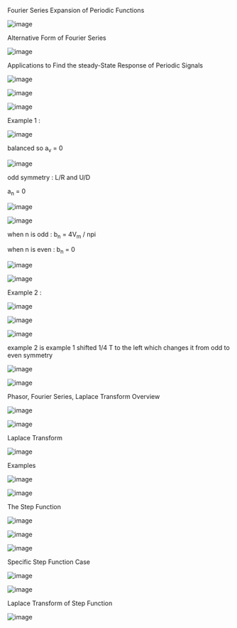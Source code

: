Fourier Series Expansion of Periodic Functions 

![image](https://github.com/user-attachments/assets/ab003149-b608-4da5-84af-c0930a18acdb)

Alternative Form of Fourier Series 

![image](https://github.com/user-attachments/assets/13a08845-9fff-4977-bf9a-e1f5209fb01e)

Applications to Find the steady-State Response of Periodic Signals 

![image](https://github.com/user-attachments/assets/8b57cada-6a40-4ece-a76d-10056cf056fb)

![image](https://github.com/user-attachments/assets/9f256c46-b7df-4059-80ac-4f43bbb26d48)

![image](https://github.com/user-attachments/assets/b3f2b5ea-4c48-4191-a8d8-fb378d216303)

Example 1 : 

![image](https://github.com/user-attachments/assets/09f4b920-ae36-4086-85d7-3eaecaa08a6a)

balanced so a<sub>v</sub> = 0

![image](https://github.com/user-attachments/assets/e901f63a-3122-4c48-b5a4-b3426bf39042)

odd symmetry : L/R and U/D 

a<sub>n</sub> = 0 

![image](https://github.com/user-attachments/assets/3729a2de-52c6-457b-8070-8184151a096b)

![image](https://github.com/user-attachments/assets/d80aeb3a-6a59-467a-9a06-fe45ab6148ed)

when n is odd : b<sub>n</sub> = 4V<sub>m</sub> / npi

when n is even : b<sub>n</sub> = 0

![image](https://github.com/user-attachments/assets/4f65e318-eac5-4618-8590-18a676500631)

![image](https://github.com/user-attachments/assets/e917b0b3-ae91-443c-ad5c-e8e0ed8b3523)

Example 2 :

![image](https://github.com/user-attachments/assets/4a8683bc-c9f9-4d6c-a4ed-60cc6850de9d)

![image](https://github.com/user-attachments/assets/a8cf131c-419e-4daa-a687-a38a061be502)

![image](https://github.com/user-attachments/assets/dbbcbfd3-be38-4a23-b251-732c3c6144cd)

example 2 is example 1 shifted 1/4 T to the left which changes it from odd to even symmetry 

![image](https://github.com/user-attachments/assets/64d9a1df-255a-41b6-be63-c8bd09a88395)

![image](https://github.com/user-attachments/assets/aa481cb1-64a7-49cc-8e21-a554924aed00)

Phasor, Fourier Series, Laplace Transform Overview 

![image](https://github.com/user-attachments/assets/c0ba6a26-a32d-4b31-936f-06a25752b4ae)

![image](https://github.com/user-attachments/assets/d2cd6c9c-2bad-4e58-82ce-070ba85f595a)

Laplace Transform 

![image](https://github.com/user-attachments/assets/3f15daa3-5d18-416d-87fd-6a23967b140f)

Examples

![image](https://github.com/user-attachments/assets/1c6c7811-c3f7-49e3-8127-e79c830681e4)

![image](https://github.com/user-attachments/assets/0f2e5a88-87b7-49c0-a30d-e76d023d8871)

The Step Function 

![image](https://github.com/user-attachments/assets/0fa705a3-6871-4ad8-bb82-28458452c6a0)

![image](https://github.com/user-attachments/assets/930d328c-0ca6-4dce-a52b-3bb08cd2cc1a)

![image](https://github.com/user-attachments/assets/07ffe26a-9728-4a36-9576-69c42857031c)

Specific Step Function Case 

![image](https://github.com/user-attachments/assets/b2ab07fe-1d07-4019-bdb7-8dffef4c753e)

![image](https://github.com/user-attachments/assets/808ab045-bf2b-4bd9-8be9-6eb4de23a254)

Laplace Transform of Step Function 

![image](https://github.com/user-attachments/assets/096f4d13-0f9d-41e8-af46-28a0e43d9ba9)

